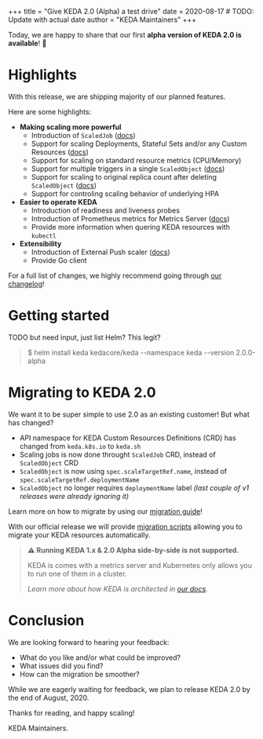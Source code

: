+++
title = "Give KEDA 2.0 (Alpha) a test drive"
date = 2020-08-17 # TODO: Update with actual date
author = "KEDA Maintainers"
+++

Today, we are happy to share that our first **alpha version of KEDA 2.0 is available**! 🎊

# Highlights

With this release, we are shipping majority of our planned features.

Here are some highlights:

- **Making scaling more powerful**
    - Introduction of `ScaledJob` ([docs](https://keda.sh/docs/2.0/concepts/scaling-jobs/))
    - Support for scaling Deployments, Stateful Sets and/or any Custom Resources ([docs](https://keda.sh/docs/2.0/concepts/scaling-deployments/))
    - Support for scaling on standard resource metrics (CPU/Memory)
    - Support for multiple triggers in a single `ScaledObject` ([docs](https://keda.sh/docs/2.0/concepts/scaling-deployments/))
    - Support for scaling to original replica count after deleting `ScaledObject` ([docs](https://keda.sh/docs/2.0/concepts/scaling-deployments/))
    - Support for controling scaling behavior of underlying HPA
- **Easier to operate KEDA**
    - Introduction of readiness and liveness probes
    - Introduction of Prometheus metrics for Metrics Server ([docs](https://keda.sh/docs/2.0/operate/))
    - Provide more information when quering KEDA resources with `kubectl`
- **Extensibility**
    - Introduction of External Push scaler ([docs](https://keda.sh/docs/2.0/scalers/external-push/))
    - Provide Go client

For a full list of changes, we highly recommend going through [our changelog](https://github.com/kedacore/keda/blob/v2/CHANGELOG.md#v200)!

# Getting started

TODO but need input, just list Helm? This legit?

>$ helm install keda kedacore/keda --namespace keda --version 2.0.0-alpha


# Migrating to KEDA 2.0

We want it to be super simple to use 2.0 as an existing customer! But what has changed?

- API namespace for KEDA Custom Resources Definitions (CRD) has changed from `keda.k8s.io` to `keda.sh`
- Scaling jobs is now done throught `ScaledJob` CRD, instead of `ScaledObject` CRD
- `ScaledObject` is now using `spec.scaleTargetRef.name`, instead of `spec.scaleTargetRef.deploymentName`
- `ScaledObject` no longer requires `deploymentName` label _(last couple of v1 releases were already ignoring it)_

Learn more on how to migrate by using our [migration guide](https://keda.sh/docs/2.0/migration/)!

With our official release we will provide [migration scripts](https://github.com/kedacore/keda/issues/946) allowing you to migrate your KEDA resources automatically.

> **⚠ Running KEDA 1.x & 2.0 Alpha side-by-side is not supported.**
> 
> KEDA is comes with a metrics server and Kubernetes only allows you to run one of them in a cluster.
> 
>_Learn more about how KEDA is architected in [our docs](http://keda.sh/docs/latest/concepts/#architecture)._

# Conclusion

We are looking forward to hearing your feedback:

- What do you like and/or what could be improved?
- What issues did you find?
- How can the migration be smoother?

While we are eagerly waiting for feedback, we plan to release KEDA 2.0 by the end of August, 2020.

Thanks for reading, and happy scaling!

KEDA Maintainers.
